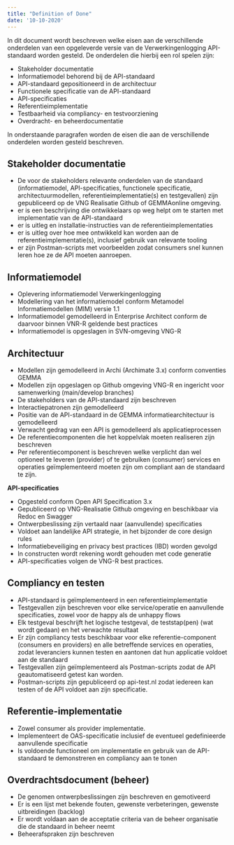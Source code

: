 ```yaml
---
title: "Definition of Done"
date: '10-10-2020'
---
```


In dit document wordt beschreven welke eisen aan de verschillende onderdelen van een opgeleverde versie van de Verwerkingenlogging API-standaard worden gesteld. De onderdelen die hierbij een rol spelen zijn: 

- Stakeholder documentatie 
- Informatiemodel behorend bij de API-standaard 
- API-standaard gepositioneerd in de architectuur  
- Functionele specificatie van de API-standaard 
- API-specificaties  
- Referentieimplementatie 
- Testbaarheid via compliancy- en testvoorziening 
- Overdracht- en beheerdocumentatie 
 
In onderstaande paragrafen worden de eisen die aan de verschillende onderdelen worden gesteld beschreven. 

## Stakeholder documentatie 
- De voor de stakeholders relevante onderdelen van de standaard (informatiemodel, API-specificaties, functionele specificatie, architectuurmodellen, referentieimplementatie(s) en testgevallen) zijn gepubliceerd op de VNG Realisatie Github of GEMMAonline omgeving. 
- er is een beschrijving die ontwikkelaars op weg helpt om te starten met implementatie van de API-standaard 
- er is uitleg en installatie-instructies van de referentieimplementaties 
- er is uitleg over hoe mee ontwikkeld kan worden aan de referentieimplementatie(s), inclusief gebruik van relevante tooling 
- er zijn Postman-scripts met voorbeelden zodat consumers snel kunnen leren hoe ze de API moeten aanroepen. 
 
## Informatiemodel

- Oplevering informatiemodel Verwerkingenlogging
- Modellering van het informatiemodel conform Metamodel Informatiemodellen (MIM) versie 1.1
- Informatiemodel gemodelleerd in Enterprise Architect conform de daarvoor binnen VNR-R geldende best practices 
- Informatiemodel is opgeslagen in SVN-omgeving VNG-R
 
## Architectuur
- Modellen zijn gemodelleerd in Archi (Archimate 3.x) conform conventies GEMMA 
- Modellen zijn opgeslagen op Github omgeving VNG-R en ingericht voor samenwerking (main/develop branches)
- De stakeholders van de API-standaard zijn beschreven 
- Interactiepatronen zijn gemodelleerd 
- Positie van de API-standaard in de GEMMA informatiearchitectuur is gemodelleerd 
- Verwacht gedrag van een API is gemodelleerd als applicatieprocessen 
- De referentiecomponenten die het koppelvlak moeten realiseren zijn beschreven 
- Per referentiecomponent is beschreven welke verplicht dan wel optioneel te leveren (provider) of te gebruiken (consumer) services en operaties geïmplementeerd moeten zijn om compliant aan de standaard te zijn. 
 
**API-specificaties**
- Opgesteld conform Open API Specification 3.x 
- Gepubliceerd op VNG-Realisatie Github omgeving en beschikbaar via Redoc en Swagger 
- Ontwerpbeslissing zijn vertaald naar (aanvullende) specificaties 
- Voldoet aan landelijke API strategie, in het bijzonder de core design rules 
- Informatiebeveiliging en privacy best practices (IBD) worden gevolgd 
- In constructen wordt rekening wordt gehouden met code generatie 
- API-specificaties volgen de VNG-R best practices.  

## Compliancy en testen
- API-standaard is geïmplementeerd in een referentieimplementatie  
- Testgevallen zijn beschreven voor elke service/operatie en aanvullende specificaties, zowel voor de happy als de unhappy flows 
- Elk testgeval beschrijft het logische testgeval, de teststap(pen) (wat wordt gedaan) en het verwachte resultaat 
- Er zijn compliancy tests beschikbaar voor elke referentie-component (consumers en providers) en alle betreffende services en operaties, zodat leveranciers kunnen testen en aantonen dat hun applicatie voldoet aan de standaard 
- Testgevallen zijn geïmplementeerd als Postman-scripts zodat de API geautomatiseerd getest kan worden. 
- Postman-scripts zijn gepubliceerd op api-test.nl zodat iedereen kan testen of de API voldoet aan zijn specificatie. 

## Referentie-implementatie
- Zowel consumer als provider implementatie. 
- Implementeert de OAS-specificatie inclusief de eventueel gedefinieerde aanvullende specificatie 
- Is voldoende functioneel om implementatie en gebruik van de API-standaard te demonstreren en compliancy aan te tonen 

## Overdrachtsdocument (beheer)
- De genomen ontwerpbeslissingen zijn beschreven en gemotiveerd 
- Er is een lijst met bekende fouten, gewenste verbeteringen, gewenste uitbreidingen (backlog) 
- Er wordt voldaan aan de acceptatie criteria van de beheer organisatie die de standaard in beheer neemt 
- Beheerafspraken zijn beschreven 
